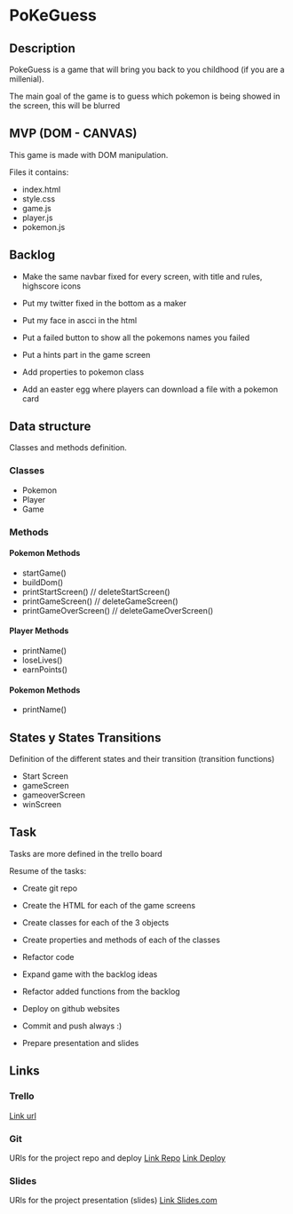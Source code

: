 # PoKeGuess

## Description
PokeGuess is a game that will bring you back to you childhood (if you are a millenial).
 
The main goal of the game is to guess which pokemon is being showed in the screen, this will be blurred


## MVP (DOM - CANVAS)
This game is made with DOM manipulation.

Files it contains:

- index.html
- style.css
- game.js
- player.js
- pokemon.js



## Backlog
- Make the same navbar fixed for every screen, with title and rules, highscore icons

- Put my twitter fixed in the bottom as a maker

- Put my face in ascci in the html

- Put a failed button to show all the pokemons names you failed

- Put a hints part in the game screen

- Add properties to pokemon class

- Add an easter egg where players can download a file with a pokemon card

## Data structure
Classes and methods definition.

### Classes
- Pokemon
- Player
- Game

### Methods
#### Pokemon Methods
- startGame()
- buildDom()
- printStartScreen() // deleteStartScreen()
- printGameScreen() // deleteGameScreen()
- printGameOverScreen() // deleteGameOverScreen()

#### Player Methods
- printName()
- loseLives()
- earnPoints()

#### Pokemon Methods
- printName()



## States y States Transitions
Definition of the different states and their transition (transition functions)

- Start Screen
- gameScreen
- gameoverScreen
- winScreen


## Task
Tasks are more defined in the trello board 

Resume of the tasks:

- Create git repo
- Create the HTML for each of the game screens
- Create classes for each of the 3  objects

- Create properties and methods of each of the classes
- Refactor code
- Expand game with the backlog ideas
- Refactor added functions from the backlog
- Deploy on github websites
- Commit and push always :)
- Prepare presentation and slides


## Links


### Trello
[Link url](https://trello.com/b/jmC5scGw/pokeguess)


### Git
URls for the project repo and deploy
[Link Repo](http://github.com)
[Link Deploy](http://github.com)


### Slides
URls for the project presentation (slides)
[Link Slides.com](http://slides.com)